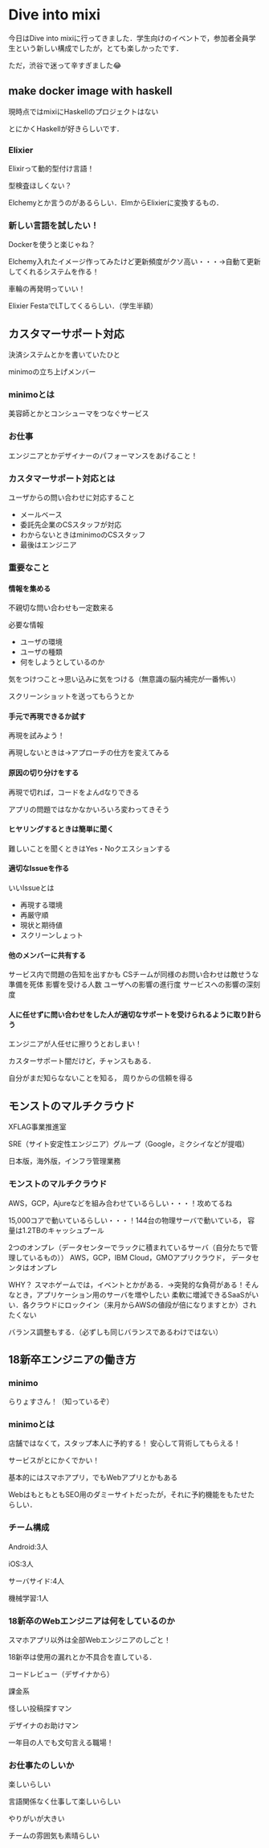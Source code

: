 # Dive into mixi

今日はDive into mixiに行ってきました．学生向けのイベントで，参加者全員学生という新しい構成でしたが，とても楽しかったです．

ただ，渋谷で迷って辛すぎました😂

## make docker image with haskell
現時点ではmixiにHaskellのプロジェクトはない

とにかくHaskellが好きらしいです．

### Elixier
Elixirって動的型付け言語！

型検査ほしくない？

Elchemyとか言うのがあるらしい．ElmからElixierに変換するもの．

### 新しい言語を試したい！
Dockerを使うと楽じゃね？

Elchemy入れたイメージ作ってみたけど更新頻度がクソ高い・・・→自動て更新してくれるシステムを作る！

車輪の再発明っていい！

Elixier FestaでLTしてくるらしい．（学生半額）

## カスタマーサポート対応
決済システムとかを書いていたひと

minimoの立ち上げメンバー

### minimoとは
美容師とかとコンシューマをつなぐサービス

### お仕事
エンジニアとかデザイナーのパフォーマンスをあげること！

### カスタマーサポート対応とは
ユーザからの問い合わせに対応すること

* メールベース
* 委託先企業のCSスタッフが対応
* わからないときはminimoのCSスタッフ
* 最後はエンジニア


### 重要なこと
#### 情報を集める
不親切な問い合わせも一定数来る

必要な情報
* ユーザの環境
* ユーザの種類
* 何をしようとしているのか

気をつけつこと→思い込みに気をつける（無意識の脳内補完が一番怖い）

スクリーンショットを送ってもらうとか

#### 手元で再現できるか試す
再現を試みよう！

再現しないときは→アプローチの仕方を変えてみる

#### 原因の切り分けをする
再現で切れば，コードをよんdなりできる

アプリの問題ではなかなかいろいろ変わってきそう

#### ヒヤリングするときは簡単に聞く
難しいことを聞くときはYes・Noクエスションする

#### 適切なIssueを作る
いいIssueとは
* 再現する環境
* 再厳守順
* 現状と期待値
* スクリーンしょっト

#### 他のメンバーに共有する
サービス内で問題の告知を出すかも
CSチームが同様のお問い合わせは敵せうな準備を死体
影響を受ける人数
ユーザへの影響の進行度
サービスへの影響の深刻度

#### 人に任せずに問い合わせをした人が適切なサポートを受けられるように取り計らう
エンジニアが人任せに擦りうとおしまい！

カスターサポート闇だけど，チャンスもある．

自分がまだ知らなないことを知る，
周りからの信頼を得る

## モンストのマルチクラウド
XFLAG事業推進室

SRE（サイト安定性エンジニア）グループ（Google，ミクシイなどが提唱）

日本版，海外版，インフラ管理業務

### モンストのマルチクラウド
AWS，GCP，Ajureなどを組み合わせているらしい・・・！攻めてるね

15,000コアで動いているらしい・・・！144台の物理サーバで動いている，
容量は1.2TBのキャッシュプール

2つのオンプレ（データセンターでラックに積まれているサーバ（自分たちで管理しているもの））
AWS，GCP，IBM Cloud，GMOアプリクラウド，
データセンタはオンプレ

WHY？
スマホゲームでは，イベントとかがある．→突発的な負荷がある！そんなとき，アプリケーション用のサーバを増やしたい
柔軟に増減できるSaaSがいい．各クラウドにロックイン（来月からAWSの値段が倍になりますとか）されたくない

バランス調整もする．（必ずしも同じバランスであるわけではない）

## 18新卒エンジニアの働き方
### minimo
らりょすさん！（知っているぞ）

### minimoとは
店舗ではなくて，スタップ本人に予約する！
安心して背術してもらえる！

サービスがとにかくでかい！

基本的にはスマホアプリ，でもWebアプリとかもある

WebはもともともSEO用のダミーサイトだったが，それに予約機能をもたせたらしい．
 
### チーム構成
Android:3人

iOS:3人

サーバサイド:4人

機械学習:1人

### 18新卒のWebエンジニアは何をしているのか
スマホアプリ以外は全部Webエンジニアのしごと！

18新卒は使用の漏れとか不具合を直している．

コードレビュー（デザイナから）

課金系

怪しい投稿探すマン

デザイナのお助けマン

一年目の人でも文句言える職場！

### お仕事たのしいか
楽しいらしい

言語関係なく仕事して楽しいらしい

やりがいが大きい

チームの雰囲気も素晴らしい
